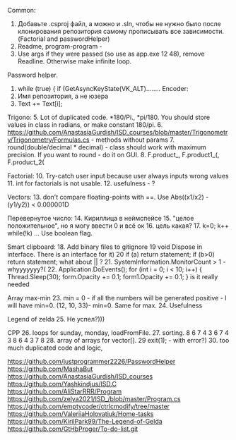 
Common: 
1. Добавьте .csproj файл, а можно и  .sln, чтобы не нужно было после клонирования репозитория самому прописывать все зависимости. (Factorial and passwordHelper)
2. Readme, program-program -
3. Use args if they were passed (so use as app.exe 12 48), remove Readline. Otherwise make infinite loop.

Password helper.
1. while (true)
            {
                if (GetAsyncKeyState(VK_ALT)........
Encoder:
2. Имя репозитория, а не юзера
3. Text += Text[i];

Trigono:
5. Lot of duplicated code. *180/Pi., *pi/180. You should store values in class in radians, or make constant 180/pi.
6. https://github.com/AnastasiaGurdish/ISD_courses/blob/master/Trigonometry/Trigonometry/Formulas.cs - methods without params
7. round(double/decimal * decimal) - class should work with maximum precision. If you want to round - do it on GUI.
8. F.product_, F.product1_(, F.product_2(

Factorial:
10. Try-catch user input because user always inputs wrong values
11. int for factorials is not usable.
12. usefulness - ?

Vectors:
13. don't compare floating-points with ==. Use Abs((x1/x2) - (y1/y2)) < 0.000001D 

Перевернутое число:
14. Кириллица в неймспейсе
15. "целое положительное", но я могу ввести 0 и всё ок
16. цель какая?
17. k=0; k++ while(!k) ... Use boolean flag.

Smart clipboard:
18. Add binary files to gitignore
19 void Dispose in interface. There is an interface for it)
20 if (a) return statement; if (b>0) return statement; what about || ?
21. SystemInformation.MonitorCount > 1 - whyyyyyyy?(
22. Application.DoEvents();
                for (int i = 0; i < 10; i++)
                {
                    Thread.Sleep(30);
                    form.Opacity += 0.1;
                    form1.Opacity += 0.1;
                }
	is it really needed
	
Array max-min
23. min = 0 - if all the numbers will be generated positive - I will have min=0. (12, 10, 33)- min=0. Same for max.
24. Usefulness

Legend of zelda 
25. Не успел?)))

CPP
26. loops for sunday, monday, loadFromFile.
27. sorting.
8 6 7 4 3
6 7 4 3 8
6 4 3 7 8
28. array of arrays for vector<TDList>[].
29 exit(1); - with error?)
30. too  much duplicated code and logic, 




https://github.com/justprogrammer2226/PasswordHelper
https://github.com/MashaBut
https://github.com/AnastasiaGurdish/ISD_courses
https://github.com/Yashkindjus/ISD.C
https://github.com/AliStarRRR/Program
https://github.com/zelya2021/ISD_/blob/master/Program.cs
https://github.com/emptycoder/ctrlcmodify/tree/master
https://github.com/ValeriiaHolovatiuk/Home-tasks
https://github.com/KirilPark99/The-Legend-of-Gelda
https://github.com/GtHbProger/To-do-list.git

